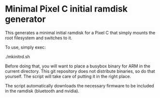 # Minimal Pixel C initial ramdisk generator

This generates a minimal initial ramdisk for a Pixel C that simply mounts
the root filesystem and switches to it.

To use, simply exec:

   ./mkinitrd.sh

Before doing that, you will want to place a busybox binary for ARM in the
current directory. This git repository does not distribute binaries, so do
that yourself. The script will take care of putting it in the right place.

The script automatically downloads the necessary firmware to be included in
the ramdisk (bluetooth and nvidia).